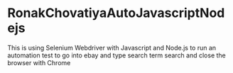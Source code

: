 # RonakChovatiyaAutoJavascriptNodejs

This is using Selenium Webdriver with Javascript and Node.js to run an automation test to go into ebay and type search term search
and close the browser with Chrome 

